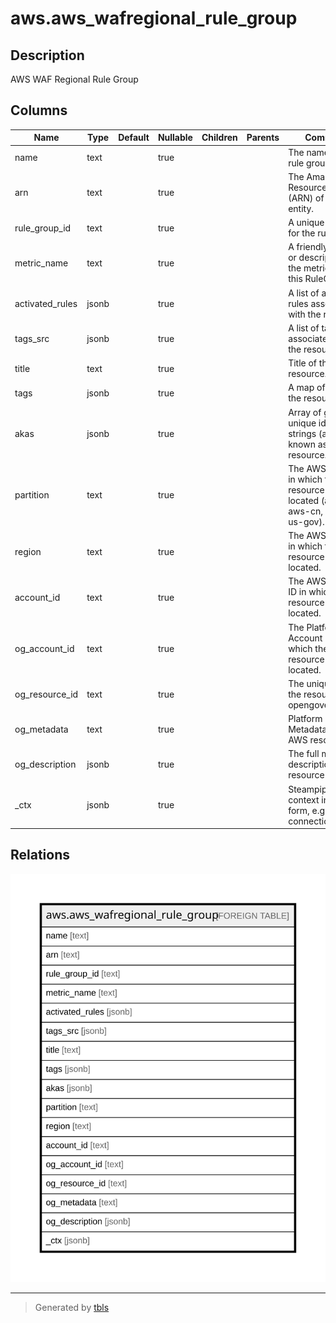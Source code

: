# aws.aws_wafregional_rule_group

## Description

AWS WAF Regional Rule Group

## Columns

| Name | Type | Default | Nullable | Children | Parents | Comment |
| ---- | ---- | ------- | -------- | -------- | ------- | ------- |
| name | text |  | true |  |  | The name of the rule group. |
| arn | text |  | true |  |  | The Amazon Resource Name (ARN) of the entity. |
| rule_group_id | text |  | true |  |  | A unique identifier for the rule group. |
| metric_name | text |  | true |  |  | A friendly name or description for the metrics for this RuleGroup. |
| activated_rules | jsonb |  | true |  |  | A list of activated rules associated with the resource. |
| tags_src | jsonb |  | true |  |  | A list of tags associated with the resource. |
| title | text |  | true |  |  | Title of the resource. |
| tags | jsonb |  | true |  |  | A map of tags for the resource. |
| akas | jsonb |  | true |  |  | Array of globally unique identifier strings (also known as) for the resource. |
| partition | text |  | true |  |  | The AWS partition in which the resource is located (aws, aws-cn, or aws-us-gov). |
| region | text |  | true |  |  | The AWS Region in which the resource is located. |
| account_id | text |  | true |  |  | The AWS Account ID in which the resource is located. |
| og_account_id | text |  | true |  |  | The Platform Account ID in which the resource is located. |
| og_resource_id | text |  | true |  |  | The unique ID of the resource in opengovernance. |
| og_metadata | text |  | true |  |  | Platform Metadata of the AWS resource. |
| og_description | jsonb |  | true |  |  | The full model description of the resource |
| _ctx | jsonb |  | true |  |  | Steampipe context in JSON form, e.g. connection_name. |

## Relations

![er](aws.aws_wafregional_rule_group.svg)

---

> Generated by [tbls](https://github.com/k1LoW/tbls)
